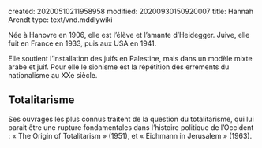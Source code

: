 created: 20200510211958958
modified: 20200930150920007
title: Hannah Arendt
type: text/vnd.mddlywiki

Née à Hanovre en 1906, elle est l’élève et l’amante d’Heidegger. Juive, elle fuit en France en 1933, puis aux USA en 1941.

Elle soutient l’installation des juifs en Palestine, mais dans un modèle mixte arabe et juif. Pour elle le sionisme est la répétition des errements du nationalisme au XXe siècle.

## Totalitarisme

Ses ouvrages les plus connus traitent de la question du totalitarisme, qui lui parait être une rupture fondamentales dans l’histoire politique de l’Occident : « The Origin of Totalitarism » (1951), et « Eichmann in Jerusalem » (1963).